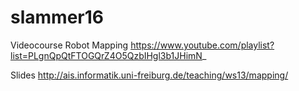 # slammer16

Videocourse Robot Mapping
https://www.youtube.com/playlist?list=PLgnQpQtFTOGQrZ4O5QzbIHgl3b1JHimN_

Slides
http://ais.informatik.uni-freiburg.de/teaching/ws13/mapping/
